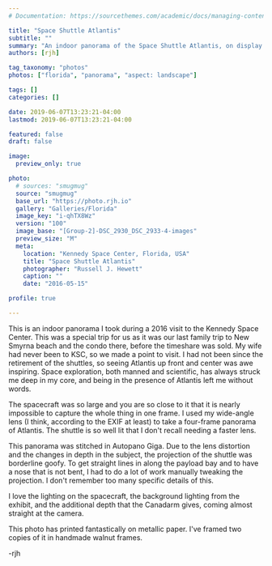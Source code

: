 ```yaml
---
# Documentation: https://sourcethemes.com/academic/docs/managing-content/

title: "Space Shuttle Atlantis"
subtitle: ""
summary: "An indoor panorama of the Space Shuttle Atlantis, on display at Kennedy Space Center."
authors: [rjh]

tag_taxonomy: "photos"
photos: ["florida", "panorama", "aspect: landscape"]

tags: []
categories: []

date: 2019-06-07T13:23:21-04:00
lastmod: 2019-06-07T13:23:21-04:00

featured: false
draft: false

image:
  preview_only: true

photo:
  # sources: "smugmug"
  source: "smugmug"
  base_url: "https://photo.rjh.io"
  gallery: "Galleries/Florida"
  image_key: "i-qhTX8Wz"
  version: "100"
  image_base: "[Group-2]-DSC_2930_DSC_2933-4-images"
  preview_size: "M"
  meta:
    location: "Kennedy Space Center, Florida, USA"
    title: "Space Shuttle Atlantis"
    photographer: "Russell J. Hewett"
    caption: ""
    date: "2016-05-15"

profile: true

---
```


This is an indoor panorama I took during a 2016 visit to the Kennedy Space Center.  This was a special trip for us as it was our last family trip to New Smyrna beach and the condo there, before the timeshare was sold.  My wife had never been to KSC, so we made a point to visit.  I had not been since the retirement of the shuttles, so seeing Atlantis up front and center was awe inspiring.  Space exploration, both manned and scientific, has always struck me deep in my core, and being in the presence of Atlantis left me without words.

The spacecraft was so large and you are so close to it that it is nearly impossible to capture the whole thing in one frame.  I used my wide-angle lens (I think, according to the EXIF at least) to take a four-frame panorama of Atlantis.  The shuttle is so well lit that I don't recall needing a faster lens.

This panorama was stitched in Autopano Giga.  Due to the lens distortion and the changes in depth in the subject, the projection of the shuttle was borderline goofy.  To get straight lines in along the payload bay and to have a nose that is not bent, I had to do a lot of work manually tweaking the projection.  I don't remember too many specific details of this.

I love the lighting on the spacecraft, the background lighting from the exhibit, and the additional depth that the Canadarm gives, coming almost straight at the camera.

This photo has printed fantastically on metallic paper.  I've framed two copies of it in handmade walnut frames.

-rjh
